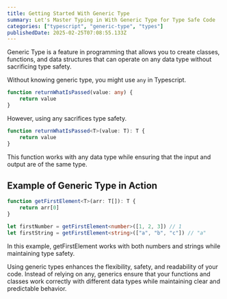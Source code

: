 ```yaml
---
title: Getting Started With Generic Type
summary: Let's Master Typing in With Generic Type for Type Safe Code
categories: ["typescript", "generic-type", "types"]
publishedDate: 2025-02-25T07:08:55.133Z
---
```


Generic Type is a feature in programming that allows you to create classes, functions, and data structures that can operate on any data type without sacrificing type safety.

Without knowing generic type, you might use `any` in Typescript.

```typescript
function returnWhatIsPassed(value: any) {
    return value
}
```

However, using any sacrifices type safety.

```typescript
function returnWhatIsPassed<T>(value: T): T {
    return value
}
```

This function works with any data type while ensuring that the input and output are of the same type.

## Example of Generic Type in Action

```typescript
function getFirstElement<T>(arr: T[]): T {
    return arr[0]
}

let firstNumber = getFirstElement<number>([1, 2, 3]) // 1
let firstString = getFirstElement<string>(["a", "b", "c"]) // "a"
```

In this example, getFirstElement works with both numbers and strings while maintaining type safety.

Using generic types enhances the flexibility, safety, and readability of your code. Instead of relying on any, generics ensure that your functions and classes work correctly with different data types while maintaining clear and predictable behavior.